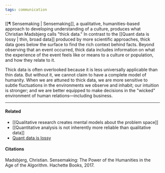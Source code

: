 ```yaml
---
tags: communication
---
```


[[¶ Sensemaking | Sensemaking]], a qualitative, humanities-based approach to developing understanding of a culture, produces what Christian Madsbjerg calls "thick data." In contrast to the [[Quant data is lossy | thin, broad data]] produced by more scientific approaches, thick data goes below the surface to find the rich context behind facts. Beyond observing that an event occurred, thick data includes information on what the experience of the event feels like or means to a culture or population, and how they relate to it.

Thick data is often overlooked because it is less universally applicable than thin data. But without it, we cannot claim to have a complete model of humanity. When we are attuned to thick data, we are more sensitive to subtle fluctuations in the environments we observe and inhabit; our intuition is stronger; and we are better equipped to make decisions in the "wicked" environment of human relations—including business.

---

#### Related

-   [[Qualitative research creates mental models about the problem space]]
-   [[Quantitative analysis is not inherently more reliable than qualitative data]]
-   [Quant data is lossy](https://publish.obsidian.md/mobydiction/notes/Quant+data+is+lossy)

#### Citations

Madsbjerg, Christian. Sensemaking: The Power of the Humanities in the Age of the Algorithm. Hachette Books, 2017.